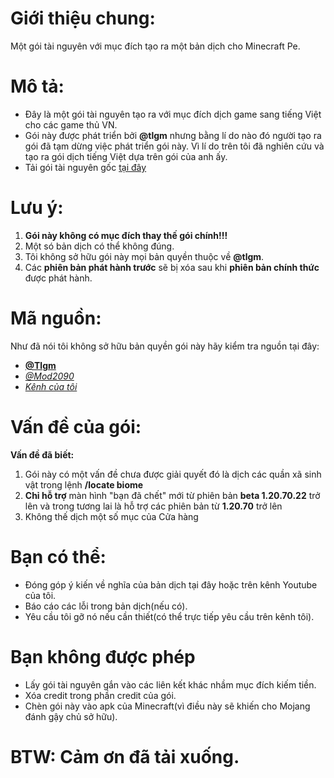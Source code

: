 # Giới thiệu chung:
Một gói tài nguyên với mục đích tạo ra một bản dịch cho Minecraft Pe.
# Mô tả:
- Đây là một gói tài nguyên tạo ra với mục đích dịch game sang tiếng Việt cho các game thủ VN.
- Gói này được phát triển bởi **@tlgm** nhưng bằng lí do nào đó người tạo ra gói đã tạm dừng việc phát triển gói này. Vì lí do trên tôi đã nghiên cứu và tạo ra gói dịch tiếng Việt dựa trên gói của anh ấy.
- Tải gói tài nguyên gốc [tại đây](https://mcpedl.com/the-ty-els-vietnamese-language-pack/)
# Lưu ý:
1. **Gói này không có mục đích thay thế gói chính!!!**
2. Một só bản dịch có thể không đúng.
3. Tôi không sở hữu gói này mọi bản quyền thuộc về **@tlgm**.
4. Các **phiên bản phát hành trước** sẽ bị xóa sau khi **phiên bản chính thức** được phát hành.
# Mã nguồn:
Như đã nói tôi không sở hữu bản quyền gói này hãy kiểm tra nguồn tại đây:
- **[@Tlgm](https://youtube.com/@TLGM2308)**
- *[@Mod2090](https://youtube.com/@danchoimod)*
- *[Kênh của tôi](https://youtube.com/@Sang_VN)*
# Vấn đề của gói:
**Vấn đề đã biết:** 
1. Gói này có một vấn đề chưa được giải quyết đó là dịch các quần xã sinh vật trong lệnh **/locate biome**
2. **Chỉ hỗ trợ** màn hình "bạn đã chết" mới từ phiên bản **beta 1.20.70.22** trở lên và trong tương lai là hỗ trợ các phiên bản từ **1.20.70** trở lên
4. Không thế dịch một số mục của Cửa hàng
# Bạn có thể:
- Đóng góp ý kiến về nghĩa của bản dịch tại đây hoặc trên kênh Youtube của tôi.
- Báo cáo các lỗi trong bản dịch(nếu có).
- Yêu cầu tôi gỡ nó nếu cần thiết(có thể trực tiếp yêu cầu trên kênh tôi).
# Bạn không được phép
- Lấy gói tài nguyên gắn vào các liên kết khác nhầm mục đích kiếm tiền.
- Xóa credit trong phần credit của gói.
- Chèn gói này vào apk của Minecraft(vì điều này sẽ khiến cho Mojang đánh gậy chủ sở hữu).
# BTW: Cảm ơn đã tải xuống.
